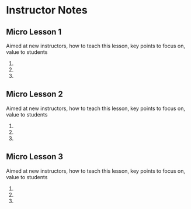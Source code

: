 # Instructor Notes

## Micro Lesson 1

Aimed at new instructors, how to teach this lesson, key points to focus on, value to students

1.
2.
3.

## Micro Lesson 2

Aimed at new instructors, how to teach this lesson, key points to focus on, value to students

1.
2.
3.

## Micro Lesson 3

Aimed at new instructors, how to teach this lesson, key points to focus on, value to students

1.
2.
3.